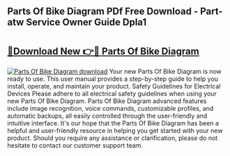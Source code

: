## Parts Of Bike Diagram PDf Free Download - Part-atw Service Owner Guide Dpla1

# <h2><a href="http://dfke5yq.blite.top/?on=Parts+Of+Bike+Diagram">🔗Download New 👉🔴 Parts Of Bike Diagram</a></h2>

[![Parts Of Bike Diagram download](https://i.imgur.com/lujVjoI.png)](http://dfke5yq.blite.top/?on=Parts+Of+Bike+Diagram)
Your new Parts Of Bike Diagram is now ready to use. This user manual provides a step-by-step guide to help you install, operate, and maintain your product. Safety Guidelines for Electrical Devices Please adhere to all electrical safety guidelines when using your new Parts Of Bike Diagram. Parts Of Bike Diagram advanced features include image recognition, voice commands, customizable profiles, and automatic backups, all easily controlled through the user-friendly and intuitive interface. It's our hope that the Parts Of Bike Diagram has been a helpful and user-friendly resource in helping you get started with your new product. Should you require any assistance or clarification, please do not hesitate to contact our customer support team.
